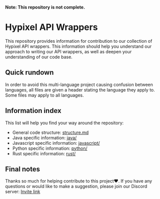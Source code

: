 **Note: This repository is not complete.**

# Hypixel API Wrappers

This repository provides information for contribution to our collection of Hypixel API wrappers. This information should help you understand our approach to writing our API wrappers, as well as deepen your understanding of our code base.

## Quick rundown
In order to avoid this multi-language project causing confusion between languages, all files are given a header stating the language they apply to. Some files may apply to all languages.


## Information index
This list will help you find your way around the repository:

 - General code structure: [structure.md](https://github.com/hypixelapiwrapper/contribution-information/blob/master/structure.md)
 - Java specific information: [java/](https://github.com/hypixelapiwrapper/contribution-information/tree/master/java)
 - Javascript specific information: [javascript/](https://github.com/hypixelapiwrapper/contribution-information/tree/master/javascript)
 - Python specific information: [python/](https://github.com/hypixelapiwrapper/contribution-information/tree/master/python)
 - Rust specific information: [rust/](https://github.com/hypixelapiwrapper/contribution-information/tree/master/rust)

## Final notes
Thanks so much for helping contribute to this project❤️. If you have any questions or would like to make a suggestion, please join our Discord server: [Invite link](https://discord.gg/NkRQHemWtJ)
